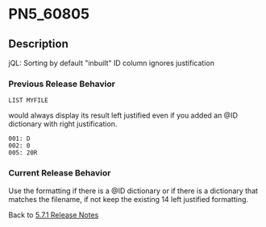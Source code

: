 # PN5_60805

<PageHeader /> 

## Description

jQL: Sorting by default "inbuilt" ID column ignores justification

### Previous Release Behavior

```
LIST MYFILE
```

would always display its result left justified even if you added an @ID dictionary with right justification.

```
001: D
002: 0
005: 20R
```

### Current Release Behavior

Use the formatting if there is a @ID dictionary or if there is a dictionary that matches the filename, if not keep the existing 14 left justified formatting.

Back to [5.7.1 Release Notes](./../README.md)
